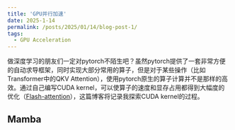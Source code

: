 ```yaml
---
title: 'GPU并行加速'
date: 2025-1-14
permalink: /posts/2025/01/14/blog-post-1/
tags:
  - GPU Acceleration
---
```


做深度学习的朋友们一定对pytorch不陌生吧？虽然pytorch提供了一套非常方便的自动求导框架，同时实现大部分常用的算子，但是对于某些操作（比如Transformer中的QKV Attention），使用pytorch原生的算子计算并不是那样的高效。通过自己编写CUDA kernel，可以使算子的速度和显存占用都得到大幅度的优化（[Flash-attention](https://github.com/Dao-AILab/flash-attention)），这篇博客将记录我探索CUDA kernel的过程。

## Mamba